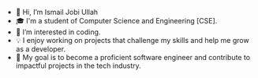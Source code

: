 - 👋 Hi, I’m Ismail Jobi Ullah
- 🎓 I'm a student of Computer Science and Engineering [CSE].
- 👀 I’m interested in coding.
- 💡 I enjoy working on projects that challenge my skills and help me grow as a developer.
- 🎯 My goal is to become a proficient software engineer and contribute to impactful projects in the tech industry.


<!---
ismailjobi/ismailjobi is a ✨ special ✨ repository because its `README.md` (this file) appears on your GitHub profile.
You can click the Preview link to take a look at your changes.
--->
